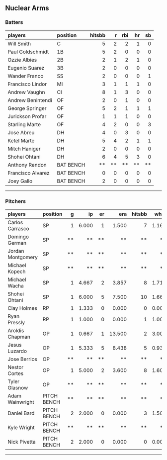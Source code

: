 ## Nuclear Arms

### Batters

 
|players           |position  | hitsbb|  r| rbi| hr| sb| 
|:-----------------|:---------|------:|--:|---:|--:|--:| 
|Will Smith        |C         |      5|  2|   2|  1|  0| 
|Paul Goldschmidt  |1B        |      5|  2|   0|  0|  0| 
|Ozzie Albies      |2B        |      2|  1|   2|  1|  0| 
|Eugenio Suarez    |3B        |      2|  0|   0|  0|  0| 
|Wander Franco     |SS        |      2|  0|   0|  0|  1| 
|Francisco Lindor  |MI        |      3|  1|   1|  1|  0| 
|Andrew Vaughn     |CI        |      8|  1|   3|  0|  0| 
|Andrew Benintendi |OF        |      2|  0|   1|  0|  0| 
|George Springer   |OF        |      5|  2|   1|  1|  1| 
|Jurickson Profar  |OF        |      1|  1|   1|  0|  0| 
|Starling Marte    |OF        |      4|  2|   0|  0|  3| 
|Jose Abreu        |DH        |      4|  0|   3|  0|  0| 
|Ketel Marte       |DH        |      5|  4|   2|  1|  1| 
|Mitch Haniger     |DH        |      2|  0|   0|  0|  0| 
|Shohei Ohtani     |DH        |      6|  4|   5|  3|  0| 
|Anthony Rendon    |BAT BENCH |     **| **|  **| **| **| 
|Francisco Alvarez |BAT BENCH |      0|  0|   0|  0|  0| 
|Joey Gallo        |BAT BENCH |      2|  0|   0|  0|  0| 


* * *

### Pitchers

 
|players           |position    |  g|    ip| er|    era| hitsbb|  whip| so|  w| sv| 
|:-----------------|:-----------|--:|-----:|--:|------:|------:|-----:|--:|--:|--:| 
|Carlos Carrasco   |SP          |  1| 6.000|  1|  1.500|      7| 1.167|  4|  1|  0| 
|Domingo German    |SP          | **|    **| **|     **|     **|    **| **| **| **| 
|Jordan Montgomery |SP          | **|    **| **|     **|     **|    **| **| **| **| 
|Michael Kopech    |SP          | **|    **| **|     **|     **|    **| **| **| **| 
|Michael Wacha     |SP          |  1| 4.667|  2|  3.857|      8| 1.714|  8|  0|  0| 
|Shohei Ohtani     |SP          |  1| 6.000|  5|  7.500|     10| 1.667|  6|  0|  0| 
|Clay Holmes       |RP          |  1| 1.333|  0|  0.000|      0| 0.000|  3|  0|  0| 
|Ryan Pressly      |RP          |  1| 1.000|  0|  0.000|      1| 1.000|  1|  0|  1| 
|Aroldis Chapman   |OP          |  1| 0.667|  1| 13.500|      2| 3.000|  1|  0|  0| 
|Jesus Luzardo     |OP          |  1| 5.333|  5|  8.438|      5| 0.938|  8|  0|  0| 
|Jose Berrios      |OP          | **|    **| **|     **|     **|    **| **| **| **| 
|Nestor Cortes     |OP          |  1| 5.000|  2|  3.600|      8| 1.600|  6|  1|  0| 
|Tyler Glasnow     |OP          | **|    **| **|     **|     **|    **| **| **| **| 
|Adam Wainwright   |PITCH BENCH | **|    **| **|     **|     **|    **| **| **| **| 
|Daniel Bard       |PITCH BENCH |  2| 2.000|  0|  0.000|      3| 1.500|  1|  0|  0| 
|Kyle Wright       |PITCH BENCH | **|    **| **|     **|     **|    **| **| **| **| 
|Nick Pivetta      |PITCH BENCH |  2| 2.000|  0|  0.000|      0| 0.000|  4|  0|  0| 


* * *


